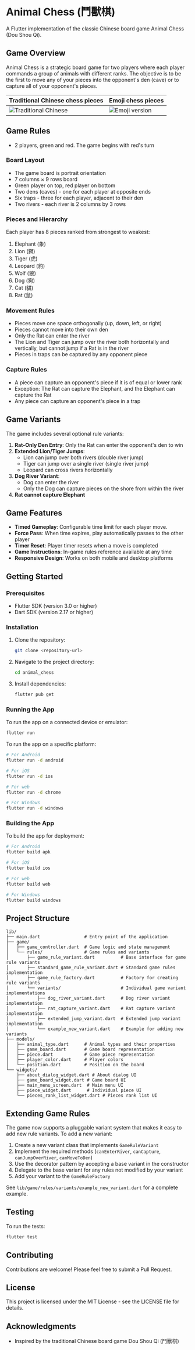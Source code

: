 # Animal Chess (鬥獸棋)

A Flutter implementation of the classic Chinese board game Animal Chess (Dou Shou Qi).

## Game Overview

Animal Chess is a strategic board game for two players where each player commands a group of animals with different ranks. The objective is to be the first to move any of your pieces into the opponent's den (cave) or to capture all of your opponent's pieces.

|Traditional Chinese chess pieces|Emoji chess pieces|
|---|---|
|![Traditional Chinese](images/board1.png)|![Emoji version](images/board2.png)|

## Game Rules

- 2 players, green and red. The game begins with red's turn

### Board Layout
- The game board is portrait orientation
- 7 columns × 9 rows board
- Green player on top, red player on bottom
- Two dens (caves) - one for each player at opposite ends
- Six traps - three for each player, adjacent to their den
- Two rivers - each river is 2 columns by 3 rows

### Pieces and Hierarchy
Each player has 8 pieces ranked from strongest to weakest:
1. Elephant (象)
2. Lion (獅)
3. Tiger (虎)
4. Leopard (豹)
5. Wolf (狼)
6. Dog (狗)
7. Cat (貓)
8. Rat (鼠)

### Movement Rules
- Pieces move one space orthogonally (up, down, left, or right)
- Pieces cannot move into their own den
- Only the Rat can enter the river
- The Lion and Tiger can jump over the river both horizontally and vertically, but cannot jump if a Rat is in the river
- Pieces in traps can be captured by any opponent piece

### Capture Rules
- A piece can capture an opponent's piece if it is of equal or lower rank
- Exception: The Rat can capture the Elephant, and the Elephant can capture the Rat
- Any piece can capture an opponent's piece in a trap

## Game Variants

The game includes several optional rule variants:

1. **Rat-Only Den Entry**: Only the Rat can enter the opponent's den to win
2. **Extended Lion/Tiger Jumps**: 
   - Lion can jump over both rivers (double river jump)
   - Tiger can jump over a single river (single river jump)
   - Leopard can cross rivers horizontally
3. **Dog River Variant**: 
   - Dog can enter the river
   - Only the Dog can capture pieces on the shore from within the river
4. **Rat cannot capture Elephant**

## Game Features

- **Timed Gameplay**: Configurable time limit for each player move.
- **Force Pass**: When time expires, play automatically passes to the other player
- **Timer Reset**: Player timer resets when a move is completed
- **Game Instructions**: In-game rules reference available at any time
- **Responsive Design**: Works on both mobile and desktop platforms

## Getting Started

### Prerequisites
- Flutter SDK (version 3.0 or higher)
- Dart SDK (version 2.17 or higher)

### Installation

1. Clone the repository:
   ```bash
   git clone <repository-url>
   ```

2. Navigate to the project directory:
   ```bash
   cd animal_chess
   ```

3. Install dependencies:
   ```bash
   flutter pub get
   ```

### Running the App

To run the app on a connected device or emulator:
```bash
flutter run
```

To run the app on a specific platform:
```bash
# For Android
flutter run -d android

# For iOS
flutter run -d ios

# For web
flutter run -d chrome

# For Windows
flutter run -d windows
```

### Building the App

To build the app for deployment:
```bash
# For Android
flutter build apk

# For iOS
flutter build ios

# For web
flutter build web

# For Windows
flutter build windows
```

## Project Structure

```
lib/
├── main.dart                 # Entry point of the application
├── game/
│   ├── game_controller.dart  # Game logic and state management
│   └── rules/                # Game rules and variants
│       ├── game_rule_variant.dart          # Base interface for game rule variants
│       ├── standard_game_rule_variant.dart # Standard game rules implementation
│       ├── game_rule_factory.dart          # Factory for creating rule variants
│       └── variants/                       # Individual game variant implementations
│           ├── dog_river_variant.dart      # Dog river variant implementation
│           ├── rat_capture_variant.dart    # Rat capture variant implementation
│           ├── extended_jump_variant.dart  # Extended jump variant implementation
│           └── example_new_variant.dart    # Example for adding new variants
├── models/
│   ├── animal_type.dart      # Animal types and their properties
│   ├── game_board.dart       # Game board representation
│   ├── piece.dart            # Game piece representation
│   ├── player_color.dart     # Player colors
│   └── position.dart         # Position on the board
└── widgets/
    ├── about_dialog_widget.dart # About dialog UI
    ├── game_board_widget.dart # Game board UI
    ├── main_menu_screen.dart  # Main menu UI
    ├── piece_widget.dart      # Individual piece UI
    └── pieces_rank_list_widget.dart # Pieces rank list UI
```

## Extending Game Rules

The game now supports a pluggable variant system that makes it easy to add new rule variants. To add a new variant:

1. Create a new variant class that implements `GameRuleVariant`
2. Implement the required methods (`canEnterRiver`, `canCapture`, `canJumpOverRiver`, `canMoveToDen`)
3. Use the decorator pattern by accepting a base variant in the constructor
4. Delegate to the base variant for any rules not modified by your variant
5. Add your variant to the `GameRuleFactory`

See `lib/game/rules/variants/example_new_variant.dart` for a complete example.

## Testing

To run the tests:
```bash
flutter test
```

## Contributing

Contributions are welcome! Please feel free to submit a Pull Request.

## License

This project is licensed under the MIT License - see the LICENSE file for details.

## Acknowledgments

- Inspired by the traditional Chinese board game Dou Shou Qi (鬥獸棋)

